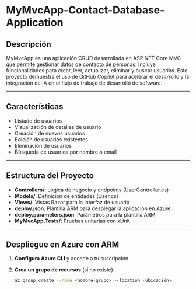 # MyMvcApp-Contact-Database-Application

## Descripción

MyMvcApp es una aplicación CRUD desarrollada en ASP.NET Core MVC que permite gestionar datos de contacto de personas. Incluye funcionalidades para crear, leer, actualizar, eliminar y buscar usuarios. Este proyecto demuestra el uso de GitHub Copilot para acelerar el desarrollo y la integración de IA en el flujo de trabajo de desarrollo de software.

---

## Características

- Listado de usuarios
- Visualización de detalles de usuario
- Creación de nuevos usuarios
- Edición de usuarios existentes
- Eliminación de usuarios
- Búsqueda de usuarios por nombre o email

---

## Estructura del Proyecto

- **Controllers/**: Lógica de negocio y endpoints (UserController.cs)
- **Models/**: Definición de entidades (User.cs)
- **Views/**: Vistas Razor para la interfaz de usuario
- **deploy.json**: Plantilla ARM para desplegar la aplicación en Azure
- **deploy.parameters.json**: Parámetros para la plantilla ARM
- **MyMvcApp.Tests/**: Pruebas unitarias con xUnit

---

## Despliegue en Azure con ARM

1. **Configura Azure CLI** y accede a tu suscripción.
2. **Crea un grupo de recursos** (si no existe):

   ```sh
   az group create --name <nombre-grupo> --location <ubicación>
   ```
